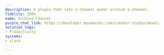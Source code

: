 ```yaml
---
description: A plugin that lets a channel owner archive a channel.
fidelity: IDEA
name: Archive Channel
purple_chat_link: https://developer.moveworks.com/creator-studio/developer-tools/purple-chat?purple_chat_v1=%7B%22messages%22%3A%5B%7B%22from%22%3A%22USER%22%2C%22text%22%3A%22I+need+to+archive+the+interview+channel+we+set+up+for+Jane+Doe.%22%7D%2C%7B%22from%22%3A%22ANNOTATION%22%2C%22text%22%3A%22Searches+Slack+for+channels+named+%27interview%27+specifically+for+%27Jane+Doe%27%22%7D%2C%7B%22from%22%3A%22BOT%22%2C%22text%22%3A%22%3Cp%3EConfirm+archive+of+%27Interview+-+Jane+Doe%27+channel%3F%3Cbr%3E%3C%2Fp%3E%22%2C%22cards%22%3A%5B%7B%22buttons%22%3A%5B%7B%22style%22%3A%22PRIMARY%22%2C%22text%22%3A%22Confirm+Archive%22%7D%2C%7B%22text%22%3A%22Cancel%22%7D%5D%7D%5D%7D%5D%2C%22settings%22%3A%7B%22colorStyle%22%3A%22LIGHT%22%2C%22startTime%22%3A%2211%3A43%2BAM%22%2C%22defaultPerson%22%3A%22GWEN%22%2C%22editable%22%3Atrue%2C%22botName%22%3A%22%22%2C%22botImageUrl%22%3A%22%22%7D%7D
solution_tags:
- Productivity
systems:
- slack

---
```

